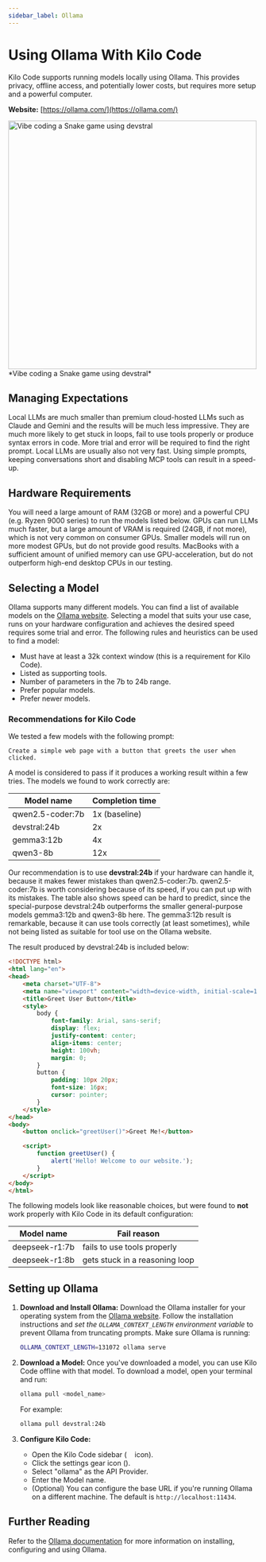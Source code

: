 ```yaml
---
sidebar_label: Ollama
---
```


# Using Ollama With Kilo Code

Kilo Code supports running models locally using Ollama. This provides privacy, offline access, and potentially lower costs, but requires more setup and a powerful computer.

**Website:** [https://ollama.com/](https://ollama.com/)

<img src="/docs/img/providers/ollama-devstral-snake.png" alt="Vibe coding a Snake game using devstral" width="500" />
*Vibe coding a Snake game using devstral*

## Managing Expectations

Local LLMs are much smaller than premium cloud-hosted LLMs such as Claude and Gemini and the results will be much less impressive.
They are much more likely to get stuck in loops, fail to use tools properly or produce syntax errors in code.
More trial and error will be required to find the right prompt.
Local LLMs are usually also not very fast.
Using simple prompts, keeping conversations short and disabling MCP tools can result in a speed-up.


## Hardware Requirements

You will need a large amount of RAM (32GB or more) and a powerful CPU (e.g. Ryzen 9000 series) to run the models listed below.
GPUs can run LLMs much faster, but a large amount of VRAM is required (24GB, if not more), which is not very common on consumer GPUs.
Smaller models will run on more modest GPUs, but do not provide good results.
MacBooks with a sufficient amount of unified memory can use GPU-acceleration, but do not outperform high-end desktop CPUs in our testing.


## Selecting a Model

Ollama supports many different models.
You can find a list of available models on the [Ollama website](https://ollama.com/library).
Selecting a model that suits your use case, runs on your hardware configuration and achieves the desired speed requires some trial and error.
The following rules and heuristics can be used to find a model:

* Must have at least a 32k context window (this is a requirement for Kilo Code).
* Listed as supporting tools.
* Number of parameters in the 7b to 24b range.
* Prefer popular models.
* Prefer newer models.


### Recommendations for Kilo Code

We tested a few models with the following prompt:

```
Create a simple web page with a button that greets the user when clicked.
```

A model is considered to pass if it produces a working result within a few tries. The models we found to work correctly are:

| Model name | Completion time |
| --- | --- |
| qwen2.5-coder:7b | 1x (baseline) |
| devstral:24b | 2x |
| gemma3:12b | 4x |
| qwen3-8b | 12x |

Our recommendation is to use **devstral:24b** if your hardware can handle it, because it makes fewer mistakes than qwen2.5-coder:7b.
qwen2.5-coder:7b is worth considering because of its speed, if you can put up with its mistakes.
The table also shows speed can be hard to predict, since the special-purpose devstral:24b outperforms the smaller general-purpose models gemma3:12b and qwen3-8b here.
The gemma3:12b result is remarkable, because it can use tools correctly (at least sometimes), while not being listed as suitable for tool use on the Ollama website.

The result produced by devstral:24b is included below:

```html
<!DOCTYPE html>
<html lang="en">
<head>
    <meta charset="UTF-8">
    <meta name="viewport" content="width=device-width, initial-scale=1.0">
    <title>Greet User Button</title>
    <style>
        body {
            font-family: Arial, sans-serif;
            display: flex;
            justify-content: center;
            align-items: center;
            height: 100vh;
            margin: 0;
        }
        button {
            padding: 10px 20px;
            font-size: 16px;
            cursor: pointer;
        }
    </style>
</head>
<body>
    <button onclick="greetUser()">Greet Me!</button>

    <script>
        function greetUser() {
            alert('Hello! Welcome to our website.');
        }
    </script>
</body>
</html>
```

The following models look like reasonable choices, but were found to **not** work properly with Kilo Code in its default configuration:

| Model name | Fail reason |
| --- | --- |
| deepseek-r1:7b | fails to use tools properly |
| deepseek-r1:8b | gets stuck in a reasoning loop |


## Setting up Ollama

1.  **Download and Install Ollama:**  Download the Ollama installer for your operating system from the [Ollama website](https://ollama.com/). Follow the installation instructions and *set the `OLLAMA_CONTEXT_LENGTH` environment variable* to prevent Ollama from truncating prompts. Make sure Ollama is running:

    ```bash
    OLLAMA_CONTEXT_LENGTH=131072 ollama serve
    ```

2.  **Download a Model:** Once you've downloaded a model, you can use Kilo Code offline with that model. To download a model, open your terminal and run:

    ```bash
    ollama pull <model_name>
    ```

    For example:

    ```bash
    ollama pull devstral:24b
    ```

4.  **Configure Kilo Code:**
    *   Open the Kilo Code sidebar (<img src="/docs/img/kilo-v1.svg" width="12" /> icon).
    *   Click the settings gear icon (<Codicon name="gear" />).
    *   Select "ollama" as the API Provider.
    *   Enter the Model name.
    *   (Optional) You can configure the base URL if you're running Ollama on a different machine. The default is `http://localhost:11434`.


## Further Reading

Refer to the [Ollama documentation](https://ollama.com/docs) for more information on installing, configuring and using Ollama.
